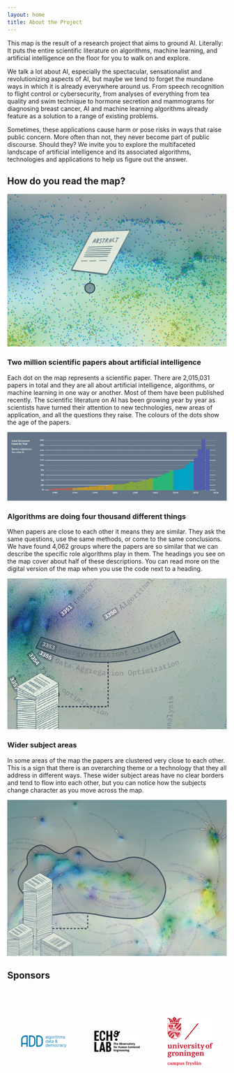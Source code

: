 ```yaml
---
layout: home
title: About the Project
---
```


This map is the result of a research project that aims to ground AI. Literally: It puts the entire scientific literature on algorithms, machine learning, and artificial intelligence on the floor for you to walk on and explore.

We talk a lot about AI, especially the spectacular, sensationalist and revolutionizing aspects of AI, but maybe we tend to forget the mundane ways in which it is already everywhere around us. From speech recognition to flight control or cybersecurity, from analyses of everything from tea quality and swim technique to hormone secretion and mammograms for diagnosing breast cancer, AI and machine learning algorithms already feature as a solution to a range of existing problems.

Sometimes, these applications cause harm or pose risks in ways that raise public concern. More often than not, they never become part of public discourse. Should they? We invite you to explore the multifaceted landscape of artificial intelligence and its associated algorithms, technologies and applications to help us figure out the answer.

## How do you read the map? 

![Howtoread1](/assets/images/HTRM-1.png)

### Two million scientific papers about artificial intelligence
Each dot on the map represents a scientific paper. There are 2,015,031 papers in total and they are all about artificial intelligence, algorithms, or machine learning in one way or another. Most of them have been published recently. The scientific literature on AI has been growing year by year as scientists have turned their attention to new technologies, new areas of application, and all the questions they raise. The colours of the dots show the age of the papers.

![Howtoread1](/assets/images/HTRM-2.png)

### Algorithms are doing four thousand different things
When papers are close to each other it means they are similar. They ask the same questions, use the same methods, or come to the same conclusions. We have found 4,062 groups where the papers are so similar that we can describe the specific role algorithms play in them. The headings you see on the map cover about half of these descriptions. You can read more on the digital version of the map when you use the code next to a heading.

![Howtoread1](/assets/images/HTRM-3.png)

### Wider subject areas
In some areas of the map the papers are clustered very close to each other. This is a sign that there is an overarching theme or a technology that they all address in different ways. These wider subject areas have no clear borders and tend to flow into each other, but you can notice how the subjects change character as you move across the map.

![howtoread4](/assets/images/HTRM-4.png)



## Sponsors

<div style="display: grid; grid-template-columns: repeat(3, 1fr); gap: 4rem; max-width: 100%; margin: 4rem auto; padding: 0 2rem;">
    <div style="text-align: center; display: flex; align-items: center; justify-content: center;">
        <img src="/assets/images/add.png" alt="Algorithms, Data & Democracy" style="width: 250px; height: 150px; object-fit: contain;">
    </div>
    <div style="text-align: center; display: flex; align-items: center; justify-content: center;">
        <img src="/assets/images/echolab.png" alt="ECHO lab" style="width: 250px; height: 150px; object-fit: contain;">
    </div>
    <div style="text-align: center; display: flex; align-items: center; justify-content: center;">
        <img src="/assets/images/rug.png" alt="Rijksuniversiteit Groningen" style="width: 250px; height: 150px; object-fit: contain;">
    </div>
</div>

